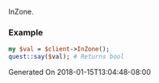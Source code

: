 InZone.
### Example

```perl
my $val = $client->InZone();
quest::say($val); # Returns bool
```


Generated On 2018-01-15T13:04:48-08:00